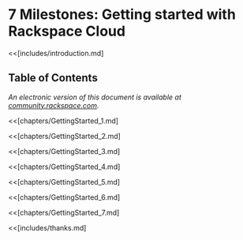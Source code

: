 # 7 Milestones: Getting started with Rackspace Cloud


<<[includes/introduction.md]

## Table of Contents
<!--TOC max1-->

*An electronic version of this document is available at [community.rackspace.com](https://community.rackspace.com).*

<<[chapters/GettingStarted_1.md]

<<[chapters/GettingStarted_2.md]

<<[chapters/GettingStarted_3.md]

<<[chapters/GettingStarted_4.md]

<<[chapters/GettingStarted_5.md]

<<[chapters/GettingStarted_6.md]

<<[chapters/GettingStarted_7.md]

<<[includes/thanks.md]
